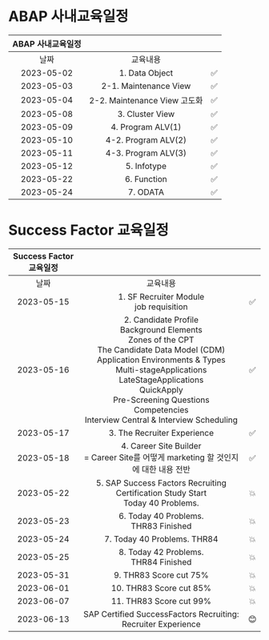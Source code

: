 # ABAP 사내교육일정

|ABAP 사내교육일정|||
|:------:|:---:|:---:|
|날짜|교육내용||
|2023-05-02|1. Data Object|✅|
|2023-05-03|2-1. Maintenance View|✅|
|2023-05-04|2-2. Maintenance View 고도화|✅|
|2023-05-08|3. Cluster View|✅|
|2023-05-09|4. Program ALV(1)| ✅ |
|2023-05-10|4-2. Program ALV(2)| ✅ |
|2023-05-11|4-3. Program ALV(3)| ✅ |
|2023-05-12|5. Infotype| ✅ |
|2023-05-22|6. Function| ✅ |
|2023-05-24|7. ODATA| ✅ |


# Success Factor 교육일정

|Success Factor 교육일정|||
|:------:|:---:|:---:|
|날짜|교육내용||
|2023-05-15|1. SF Recruiter Module <br> job requisition|✅|
|2023-05-16|2. Candidate Profile<br>Background Elements<br> Zones of the CPT <br> The Candidate Data Model (CDM) <br> Application Environments & Types<br> Multi-stageApplications<br> LateStageApplications<br> QuickApply <br> Pre-Screening Questions <br> Competencies <br> Interview Central & Interview Scheduling|✅|
|2023-05-17|3. The Recruiter Experience|✅|
|2023-05-18|4. Career Site Builder <br> = Career Site를 어떻게 marketing 할 것인지에 대한 내용 전반|✅|
|2023-05-22|5. SAP Success Factors Recruiting Certification Study Start <br> Today 40 Problems.|💥|
|2023-05-23|6. Today 40 Problems. <br> THR83 Finished|💥|
|2023-05-24|7. Today 40 Problems. THR84|💥|
|2023-05-25|8. Today 42 Problems. <br> THR84 Finished|💥|
|2023-05-31|9. THR83 Score cut 75% |💥|
|2023-06-01|10. THR83 Score cut 85% |💥|
|2023-06-07|11. THR83 Score cut 99% |💥|
|2023-06-13|SAP Certified SuccessFactors Recruiting: Recruiter Experience|😊|
